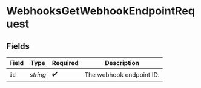# WebhooksGetWebhookEndpointRequest


## Fields

| Field                    | Type                     | Required                 | Description              |
| ------------------------ | ------------------------ | ------------------------ | ------------------------ |
| `id`                     | *string*                 | :heavy_check_mark:       | The webhook endpoint ID. |